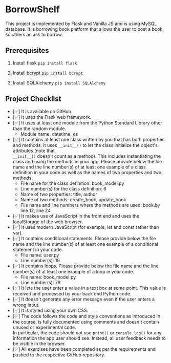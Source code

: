 # BorrowShelf
This project is implemented by Flask and Vanilla JS and is using MySQL database.
It is borrowing book platform that allows the user to post a book so others an ask to borrow. 

## Prerequisites 
1. Install flask
    `pip install flask`

2. Install bcrypt
    `pip install bcrypt`

3. Install SQLAlchemy
    `pip install SQLAlchemy`

## Project Checklist 
- [✅] It is available on GitHub. 
- [✅] It uses the Flask web framework. 
- [✅] It uses at least one module from the Python Standard 
Library other than the random module.
  - Module name: datetime, os
- [✅] It contains at least one class written by you that has 
both properties and methods. It uses `__init__()` to let the 
class initialize the object's attributes (note that  
`__init__()` doesn't count as a method). This includes 
instantiating the class and using the methods in your app. 
Please provide below the file name and the line number(s) of 
at least one example of a class definition in your code as 
well as the names of two properties and two methods. 
  - File name for the class definition: book_model.py
  - Line number(s) for the class definition: 6
  - Name of two properties: title, author
  - Name of two methods:  create_book, update_book
  - File name and line numbers where the methods are used: book.by line 12, line 24
- [✅] It makes use of JavaScript in the front end and uses the 
localStorage of the web browser. 
- [✅] It uses modern JavaScript (for example, let and const 
rather than var). 
- [✅] It contains conditional statements. Please provide below 
the file name and the line number(s) of at least 
  one example of a conditional statement in your code. 
  - File name: user.py
  - Line number(s): 19
- [✅] It contains loops. Please provide below the file name 
and the line number(s) of at least 
  one example of a loop in your code. 
  - File name: book_model.py
  - Line number(s): 79
- [✅] It lets the user enter a value in a text box at some 
point. 
  This value is received and processed by your back end 
Python code. 
- [✅] It doesn't generate any error message even if the user 
enters a wrong input. 
- [✅] It is styled using your own CSS. 
- [✅] The code follows the code and style conventions as 
introduced in the course, is fully documented using comments 
and doesn't contain unused or experimental code.  
  In particular, the code should not use `print()` or 
`console.log()` for any information the app user should see. 
Instead, all user feedback needs to be visible in the 
browser.   
- [✅] All exercises have been completed as per the 
requirements and pushed to the respective GitHub repository.